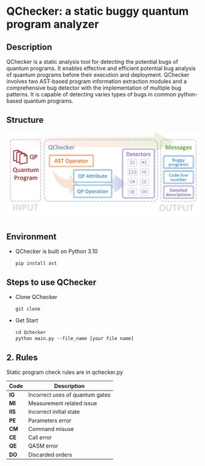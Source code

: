 # QChecker: a static buggy quantum program analyzer
## Description
QChecker is a static analysis tool for detecting the potential bugs of quantum programs. It enables effective and efficient potential bug analysis of quantum programs before their execution and deployment. QChecker involves two AST-based program information extraction modules and a comprehensive bug detector with the implementation of multiple bug patterns.
It is capable of detecting varies types of bugs in common python-based quantum programs.
## Structure
![image](./Structure.png)

## Environment
- QChecker is built on Python 3.10
  ```
  pip install ast
  ```
## Steps to use QChecker
- Clone QChecker
  ```
  git clone
  ```

- Get Start
  ```
  cd Qchecker
  python main.py --file_name [your file name]
  ```


## 2. Rules
Static program check rules are in qchecker.py

| Code | Description |
|--- | --- |
|__IG__| Incorrect uses of quantum gates|
|__MI__ | Measurement related issue  |
|__IIS__ |Incorrect initial state |
|__PE__|Parameters error  |
|__CM__|Command misuse |
|__CE__|Call error |
|__QE__|QASM error |
|__DO__|Discarded orders |

